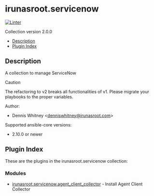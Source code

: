 # irunasroot.servicenow

[![Linter](https://github.com/irunasroot/ansible-servicenow/actions/workflows/linter.yaml/badge.svg)](https://github.com/marketplace/actions/super-linter)

Collection version 2.0.0

- [Description](#description)
- [Plugin Index](#plugin-index)

## Description

A collection to manage ServiceNow

> [!CAUTION]
> The refactoring to v2 breaks all functionalities of v1. Please migrate your
> playbooks to the proper variables.

Author:

- Dennis Whitney <[denniswhitney@irunasroot.com](denniswhitney@irunasroot.com)>

Supported ansible-core versions:

- 2.10.0 or newer

## Plugin Index

These are the plugins in the irunasroot.servicenow collection:

### Modules

- [irunasroot.servicenow.agent_client_collector][1] - Install Agent Client Collector

[1]: docs/irunasroot.servicenow.agent_client_collector.md
